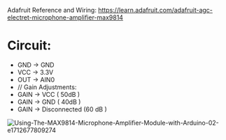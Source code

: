 
Adafruit Reference and Wiring: https://learn.adafruit.com/adafruit-agc-electret-microphone-amplifier-max9814

# Circuit:
- GND -> GND
- VCC -> 3.3V
- OUT -> AIN0
- // Gain Adjustments:
- GAIN -> VCC ( 50dB )
- GAIN -> GND ( 40dB )
- GAIN -> Disconnected (60 dB )

![Using-The-MAX9814-Microphone-Amplifier-Module-with-Arduino-02-e1712677809274](https://github.com/linalab/sensors_library/assets/19651027/54ee5da8-9c4d-4138-8d2a-7c729f87958b)
